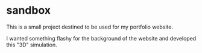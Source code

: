 # sandbox

This is a small project destined to be used for my portfolio website.

I wanted something flashy for the background of the website and developed this "3D" simulation.
